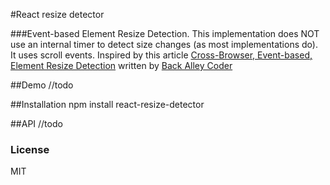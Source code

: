 #React resize detector

###Event-based Element Resize Detection.
This implementation does NOT use an internal timer to detect size changes (as most implementations do). It uses scroll events.
Inspired by this article [Cross-Browser, Event-based, Element Resize Detection](http://www.backalleycoder.com/2013/03/18/cross-browser-event-based-element-resize-detection/) written by [Back Alley Coder](http://www.backalleycoder.com/)

##Demo
//todo

##Installation
npm install react-resize-detector

##API
//todo

### License
MIT
